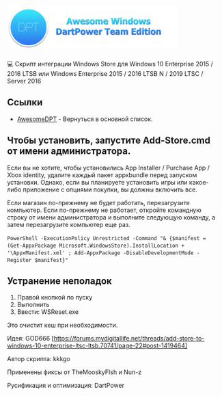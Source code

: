 # <img src="https://raw.githubusercontent.com/dpteam/AwesomeDPT-WindowsSoft/master/content/logo.png?raw=true" width="400">

💻 Скрипт интеграции Windows Store для Windows 10 Enterprise 2015 / 2016 LTSB или Windows Enterprise 2015 / 2016 LTSB N / 2019 LTSC / Server 2016

## Ссылки

- [AwesomeDPT](https://dpteam.github.io/AwesomeDPT) - Вернуться в основной список.

## Чтобы установить, запустите Add-Store.cmd от имени администратора. 
Если вы не хотите, чтобы установились App Installer / Purchase App / Xbox identity, удалите каждый пакет appxbundle перед запуском установки. Однако, если вы планируете установить игры или какое-либо приложение с опциями покупки, вы должны включить все. 

Если магазин по-прежнему не будет работать, перезагрузите компьютер. Если по-прежнему не работает, откройте командную строку от имени администратора и выполните следующую команду, а затем перезагрузите компьютер еще раз. 

```PowerShell -ExecutionPolicy Unrestricted -Command "& {$manifest = (Get-AppxPackage Microsoft.WindowsStore).InstallLocation + '\AppxManifest.xml' ; Add-AppxPackage -DisableDevelopmentMode -Register $manifest}"```    

## Устранение неполадок 
1. Правой кнопкой по пуску 
2. Выполнить 
3. Ввести: WSReset.exe 

Это очистит кеш при необходимости. 

Идея: GOD666 [https://forums.mydigitallife.net/threads/add-store-to-windows-10-enterprise-ltsc-ltsb.70741/page-22#post-1419464] 

Автор скрипта: kkkgo 

Применены фиксы от TheMooskyFIsh и Nun-z 

Русификация и оптимизация: DartPower
